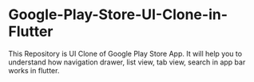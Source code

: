 # Google-Play-Store-UI-Clone-in-Flutter
This Repository is UI Clone of Google Play Store App. 
It will help you to understand how navigation drawer, list view, tab view, search in app bar works in flutter.
